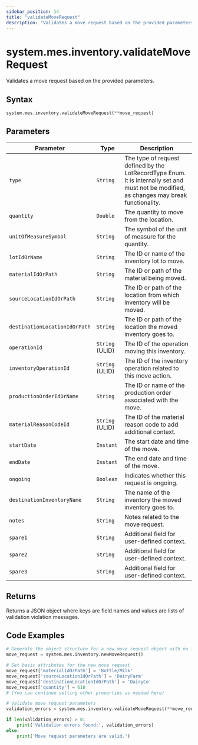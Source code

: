```yaml
---
sidebar_position: 14
title: "validateMoveRequest"
description: "Validates a move request based on the provided parameters."
---
```


# system.mes.inventory.validateMoveRequest

Validates a move request based on the provided parameters.

## Syntax

```python
system.mes.inventory.validateMoveRequest(**move_request)
```

## Parameters

| Parameter                     | Type            | Description                                                                                                                               |
| ----------------------------- | --------------- | ----------------------------------------------------------------------------------------------------------------------------------------- |
| `type`                        | `String`        | The type of request defined by the LotRecordType Enum. It is internally set and must not be modified, as changes may break functionality. |
| `quantity`                    | `Double`        | The quantity to move from the location.                                                                                                   |
| `unitOfMeasureSymbol`         | `String`        | The symbol of the unit of measure for the quantity.                                                                                       |
| `lotIdOrName`                 | `String`        | The ID or name of the inventory lot to move.                                                                                              |
| `materialIdOrPath`            | `String`        | The ID or path of the material being moved.                                                                                               |
| `sourceLocationIdOrPath`      | `String`        | The ID or path of the location from which inventory will be moved.                                                                        |
| `destinationLocationIdOrPath` | `String`        | The ID or path of the location the moved inventory goes to.                                                                               |
| `operationId`                 | `String` (ULID) | The ID of the operation moving this inventory.                                                                                            |
| `inventoryOperationId`        | `String` (ULID) | The ID of the inventory operation related to this move action.                                                                            |
| `productionOrderIdOrName`     | `String`        | The ID or name of the production order associated with the move.                                                                          |
| `materialReasonCodeId`        | `String` (ULID) | The ID of the material reason code to add additional context.                                                                             |
| `startDate`                   | `Instant`       | The start date and time of the move.                                                                                                      |
| `endDate`                     | `Instant`       | The end date and time of the move.                                                                                                        |
| `ongoing`                     | `Boolean`       | Indicates whether this request is ongoing.                                                                                                |
| `destinationInventoryName`    | `String`        | The name of the inventory the moved inventory goes to.                                                                                    |
| `notes`                       | `String`        | Notes related to the move request.                                                                                                        |
| `spare1`                      | `String`        | Additional field for user-defined context.                                                                                                |
| `spare2`                      | `String`        | Additional field for user-defined context.                                                                                                |
| `spare3`                      | `String`        | Additional field for user-defined context.                                                                                                |

## Returns

Returns a JSON object where keys are field names and values are lists of validation violation messages.

## Code Examples

```python
# Generate the object structure for a new move request object with no initial arguments
move_request = system.mes.inventory.newMoveRequest()

# Set basic attributes for the new move request
move_request['materialIdOrPath'] = 'Bottle/Milk'
move_request['sourceLocationIdOrPath'] = 'DairyFarm'
move_request['destinationLocationIdOrPath'] = 'DairyCo'
move_request['quantity'] = 610
# (You can continue setting other properties as needed here)

# Validate move request parameters
validation_errors = system.mes.inventory.validateMoveRequest(**move_request)

if len(validation_errors) > 0:
    print('Validation errors found:', validation_errors)
else:
    print('Move request parameters are valid.')
```
